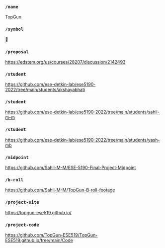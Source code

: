 ### `/name`
TopGun
### `/symbol`
🔫
### `/proposal`
https://edstem.org/us/courses/28207/discussion/2142493
### `/student`
https://github.com/ese-detkin-lab/ese5190-2022/tree/main/students/akshayabhati
### `/student`
https://github.com/ese-detkin-lab/ese5190-2022/tree/main/students/sahil-m-m
### `/student`
https://github.com/ese-detkin-lab/ese5190-2022/tree/main/students/yash-mb
### `/midpoint`
https://github.com/Sahil-M-M/ESE-5190-Final-Project-Midpoint
### `/b-roll`
https://github.com/Sahil-M-M/TopGun-B-roll-footage
### `/project-site`
https://topgun-ese519.github.io/
### `/project-code`
https://github.com/TopGun-ESE519/TopGun-ESE519.github.io/tree/main/Code

